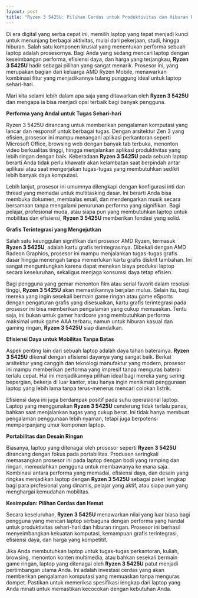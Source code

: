 ```yaml
---
layout: post
title: "Ryzen 3 5425U: Pilihan Cerdas untuk Produktivitas dan Hiburan Ringan"
---
```


Di era digital yang serba cepat ini, memilih laptop yang tepat menjadi kunci untuk menunjang berbagai aktivitas, mulai dari pekerjaan, studi, hingga hiburan. Salah satu komponen krusial yang menentukan performa sebuah laptop adalah prosesornya. Bagi Anda yang sedang mencari laptop dengan keseimbangan performa, efisiensi daya, dan harga yang terjangkau, **Ryzen 3 5425U** hadir sebagai pilihan yang sangat menarik. Prosesor ini, yang merupakan bagian dari keluarga AMD Ryzen Mobile, menawarkan kombinasi fitur yang menjadikannya tulang punggung ideal untuk laptop sehari-hari.

Mari kita selami lebih dalam apa saja yang ditawarkan oleh **Ryzen 3 5425U** dan mengapa ia bisa menjadi opsi terbaik bagi banyak pengguna.

**Performa yang Andal untuk Tugas Sehari-hari**

Ryzen 3 5425U dirancang untuk memberikan pengalaman komputasi yang lancar dan responsif untuk berbagai tugas. Dengan arsitektur Zen 3 yang efisien, prosesor ini mampu menangani aplikasi perkantoran seperti Microsoft Office, browsing web dengan banyak tab terbuka, menonton video berkualitas tinggi, hingga menjalankan aplikasi produktivitas yang lebih ringan dengan baik. Keberadaan **Ryzen 3 5425U** pada sebuah laptop berarti Anda tidak perlu khawatir akan kelambatan saat berpindah antar aplikasi atau saat mengerjakan tugas-tugas yang membutuhkan sedikit lebih banyak daya komputasi.

Lebih lanjut, prosesor ini umumnya dilengkapi dengan konfigurasi inti dan thread yang memadai untuk multitasking dasar. Ini berarti Anda bisa membuka dokumen, membalas email, dan mendengarkan musik secara bersamaan tanpa mengalami penurunan performa yang signifikan. Bagi pelajar, profesional muda, atau siapa pun yang membutuhkan laptop untuk mobilitas dan efisiensi, **Ryzen 3 5425U** memberikan fondasi yang solid.

**Grafis Terintegrasi yang Mengejutkan**

Salah satu keunggulan signifikan dari prosesor AMD Ryzen, termasuk **Ryzen 3 5425U**, adalah kartu grafis terintegrasinya. Dibekali dengan AMD Radeon Graphics, prosesor ini mampu menjalankan tugas-tugas grafis dasar hingga menengah tanpa memerlukan kartu grafis diskrit tambahan. Ini sangat menguntungkan karena dapat menekan biaya produksi laptop secara keseluruhan, sekaligus menjaga konsumsi daya tetap efisien.

Bagi pengguna yang gemar menonton film atau serial favorit dalam resolusi tinggi, **Ryzen 3 5425U** akan memastikannya berjalan mulus. Selain itu, bagi mereka yang ingin sesekali bermain game ringan atau game eSports dengan pengaturan grafis yang disesuaikan, kartu grafis terintegrasi pada prosesor ini bisa memberikan pengalaman yang cukup memuaskan. Tentu saja, ini bukan untuk gamer hardcore yang membutuhkan performa maksimal untuk game AAA terbaru, namun untuk hiburan kasual dan gaming ringan, **Ryzen 3 5425U** siap diandalkan.

**Efisiensi Daya untuk Mobilitas Tanpa Batas**

Aspek penting lain dari sebuah laptop adalah daya tahan baterainya. **Ryzen 3 5425U** dikenal dengan efisiensi dayanya yang sangat baik. Berkat arsitektur yang canggih dan teknologi manufaktur yang modern, prosesor ini mampu memberikan performa yang impresif tanpa menguras baterai terlalu cepat. Hal ini menjadikannya pilihan ideal bagi mereka yang sering bepergian, bekerja di luar kantor, atau hanya ingin menikmati penggunaan laptop yang lebih lama tanpa terus-menerus mencari colokan listrik.

Efisiensi daya ini juga berdampak positif pada suhu operasional laptop. Laptop yang menggunakan **Ryzen 3 5425U** cenderung tidak terlalu panas, bahkan saat menjalankan tugas yang cukup berat. Ini tidak hanya membuat pengalaman penggunaan lebih nyaman, tetapi juga berpotensi memperpanjang umur komponen laptop.

**Portabilitas dan Desain Ringan**

Biasanya, laptop yang ditenagai oleh prosesor seperti **Ryzen 3 5425U** dirancang dengan fokus pada portabilitas. Produsen seringkali memasangkan prosesor ini pada laptop dengan bodi yang ramping dan ringan, memudahkan pengguna untuk membawanya ke mana saja. Kombinasi antara performa yang memadai, efisiensi daya, dan desain yang ringkas menjadikan laptop dengan **Ryzen 3 5425U** sebagai paket lengkap bagi para profesional yang dinamis, pelajar yang aktif, atau siapa pun yang menghargai kemudahan mobilitas.

**Kesimpulan: Pilihan Cerdas dan Hemat**

Secara keseluruhan, **Ryzen 3 5425U** menawarkan nilai yang luar biasa bagi pengguna yang mencari laptop serbaguna dengan performa yang handal untuk produktivitas sehari-hari dan hiburan ringan. Prosesor ini berhasil menyeimbangkan kekuatan komputasi, kemampuan grafis terintegrasi, efisiensi daya, dan harga yang kompetitif.

Jika Anda membutuhkan laptop untuk tugas-tugas perkantoran, kuliah, browsing, menonton konten multimedia, atau bahkan sesekali bermain game ringan, laptop yang ditenagai oleh **Ryzen 3 5425U** patut menjadi pertimbangan utama Anda. Ini adalah investasi cerdas yang akan memberikan pengalaman komputasi yang memuaskan tanpa menguras dompet. Pastikan untuk memeriksa spesifikasi lengkap dari laptop yang Anda minati untuk memastikan kecocokan dengan kebutuhan Anda.

